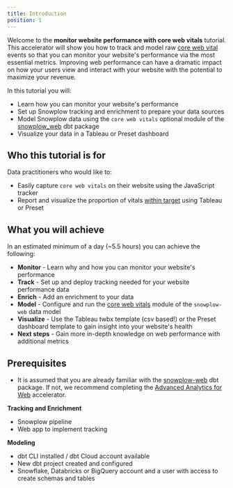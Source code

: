 ```yaml
---
title: Introduction
position: 1
---
```


Welcome to the **monitor website performance with core web vitals** tutorial. This accelerator will show you how to track and model raw [core web vital](https://web.dev/vitals/) events so that you can monitor your website's performance via the most essential metrics. Improving web performance can have a dramatic impact on how your users view and interact with your website with the potential to maximize your revenue.

In this tutorial you will:

- Learn how you can monitor your website's performance
- Set up Snowplow tracking and enrichment to prepare your data sources
- Model Snowplow data using the `core web vitals` optional module of the [snowplow_web](https://hub.getdbt.com/snowplow/snowplow_web/latest/) dbt package
- Visualize your data in a Tableau or Preset dashboard

## Who this tutorial is for

Data practitioners who would like to:
- Easily capture `core web vitals` on their website using the JavaScript tracker
- Report and visualize the proportion of vitals [within target](https://web.dev/vitals/#core-web-vitals) using Tableau or Preset

## What you will achieve

In an estimated minimum of a day (~5.5 hours) you can achieve the following:

- **Monitor** - Learn why and how you can monitor your website's performance
- **Track** - Set up and deploy tracking needed for your website performance data
- **Enrich** - Add an enrichment to your data
- **Model** - Configure and run the [core web vitals](https://docs.snowplow.io/docs/modeling-your-data/modeling-your-data-with-dbt/dbt-models/dbt-web-data-model//core-web-vitals-module/) module of the `snowplow-web` data model
- **Visualize** - Use the Tableau twbx template (csv based!) or the Preset dashboard template to gain insight into your website's health
- **Next steps** - Gain more in-depth knowledge on web performance with additional metrics

## Prerequisites

- It is assumed that you are already familiar with the [snowplow-web](https://hub.getdbt.com/snowplow/snowplow_web/latest/) dbt package. If not, we recommend completing the [Advanced Analytics for Web](https://docs.snowplow.io/accelerators/web) accelerator.

**Tracking and Enrichment**
- Snowplow pipeline
- Web app to implement tracking

**Modeling**
- dbt CLI installed / dbt Cloud account available
- New dbt project created and configured
- Snowflake, Databricks or BigQuery account and a user with access to create schemas and tables
